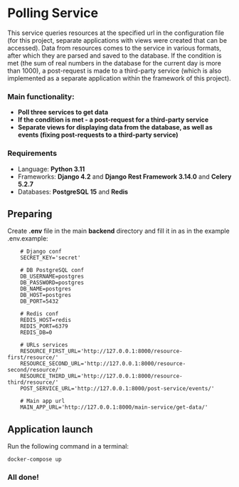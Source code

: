 # Polling Service
This service queries resources at the specified url in the configuration file (for this project, separate applications with views were created that can be accessed). Data from resources comes to the service in various formats, after which they are parsed and saved to the database. If the condition is met (the sum of real numbers in the database for the current day is more than 1000), a post-request is made to a third-party service (which is also implemented as a separate application within the framework of this project).
### Main functionality:
* **Poll three services to get data**
* **If the condition is met - a post-request for a third-party service**
* **Separate views for displaying data from the database, as well as events (fixing post-requests to a third-party service)**

### Requirements
* Language: **Python 3.11**
* Frameworks: **Django 4.2** and **Django Rest Framework 3.14.0** and **Celery 5.2.7**
* Databases: **PostgreSQL 15** and **Redis**

## Preparing
Create **.env** file in the main **backend** directory and fill it in as in the example .env.example:

        # Django conf
        SECRET_KEY='secret'
        
        # DB PostgreSQL conf
        DB_USERNAME=postgres
        DB_PASSWORD=postgres
        DB_NAME=postgres
        DB_HOST=postgres
        DB_PORT=5432
        
        # Redis conf
        REDIS_HOST=redis
        REDIS_PORT=6379
        REDIS_DB=0
        
        # URLs services
        RESOURCE_FIRST_URL='http://127.0.0.1:8000/resource-first/resource/'
        RESOURCE_SECOND_URL='http://127.0.0.1:8000/resource-second/resource/'
        RESOURCE_THIRD_URL='http://127.0.0.1:8000/resource-third/resource/'
        POST_SERVICE_URL='http://127.0.0.1:8000/post-service/events/'
        
        # Main app url
        MAIN_APP_URL='http://127.0.0.1:8000/main-service/get-data/'

## Application launch
Run the following command in a terminal:

    docker-compose up

### All done!